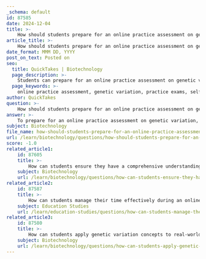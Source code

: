 ```yaml
---
_schema: default
id: 87585
date: 2024-12-04
title: >-
    How should students prepare for an online practice assessment on genetic variation?
article_title: >-
    How should students prepare for an online practice assessment on genetic variation?
date_format: MMM DD, YYYY
post_on_text: Posted on
seo:
  title: QuickTakes | Biotechnology
  page_description: >-
    Students can prepare for an online practice assessment on genetic variation by utilizing practice exams, self-quizzing, focusing on key topics, using study guides and flashcards, solving practice problems, engaging in collaborative learning, and performing regular reviews.
  page_keywords: >-
    online practice assessment, genetic variation, practice exams, self-quizzing, key topics, study guides, flashcards, collaborative learning, regular review
author: QuickTakes
question: >-
    How should students prepare for an online practice assessment on genetic variation?
answer: >-
    To prepare for an online practice assessment on genetic variation, students can follow several effective strategies:\n\n1. **Utilize Practice Exams**: Access practice exams available online, such as those provided by the American Society of Human Genetics or educational websites specializing in genetics. These resources often include exam-style questions that can help reinforce your understanding of genetic variation and adaptation.\n\n2. **Self-Quizzing**: Engage in self-quizzing by using practice tests focused on genetic variation and inheritance. This can include quizzes created by teachers or students, or you can create your own based on your course material. This method helps in reinforcing knowledge and identifying areas that need further review.\n\n3. **Focus on Key Topics**: Be aware of the specific topics that will be assessed. For example, you should know the three sources of genetic variation and the purpose of gene flow. Familiarizing yourself with these concepts will help you perform better on the assessment.\n\n4. **Study Guides and Flashcards**: Use study guides and flashcards to memorize key terms and concepts related to genetic variation. This can include topics such as Mendelian inheritance, genetic disorders, and the role of mutations in genetic variation.\n\n5. **Practice Problems**: Work through practice problems that assess your understanding of the role of mutations in genetic variation. These problems often provide instant feedback and explanations, which can enhance your learning experience.\n\n6. **Collaborative Learning**: Consider studying with peers or using platforms like Quizlet to engage with flashcards and quizzes. This collaborative approach can help reinforce learning through discussion and shared insights.\n\n7. **Regular Review**: Consistently review your notes and study materials leading up to the assessment. This will help solidify your understanding and retention of the material.\n\nBy following these strategies, students can effectively prepare for their online practice assessment on genetic variation, ensuring they have a solid grasp of the necessary concepts and are ready for test day.
subject: Biotechnology
file_name: how-should-students-prepare-for-an-online-practice-assessment-on-genetic-variation.md
url: /learn/biotechnology/questions/how-should-students-prepare-for-an-online-practice-assessment-on-genetic-variation
score: -1.0
related_article1:
    id: 87605
    title: >-
        How can students ensure they have a comprehensive understanding of genetic variation before moving on to the next unit?
    subject: Biotechnology
    url: /learn/biotechnology/questions/how-can-students-ensure-they-have-a-comprehensive-understanding-of-genetic-variation-before-moving-on-to-the-next-unit
related_article2:
    id: 87587
    title: >-
        How can students manage their time effectively during an online practice assessment?
    subject: Education Studies
    url: /learn/education-studies/questions/how-can-students-manage-their-time-effectively-during-an-online-practice-assessment
related_article3:
    id: 87580
    title: >-
        How can students apply genetic variation concepts to real-world scenarios?
    subject: Biotechnology
    url: /learn/biotechnology/questions/how-can-students-apply-genetic-variation-concepts-to-realworld-scenarios
---
```


&nbsp;